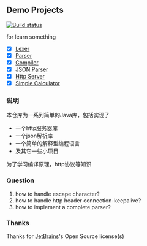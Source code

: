 ## Demo Projects
[![Build status](https://github.com/wuare/demo/workflows/Java%20CI%20with%20Maven/badge.svg)](https://github.com/wuare/demo/actions) 

for learn something
- [x] [Lexer](https://github.com/wuare/demo/blob/master/demo-compile/src/main/java/top/wuare/lang/lexer/Lexer.java)
- [x] [Parser](https://github.com/wuare/demo/blob/master/demo-compile/src/main/java/top/wuare/lang/parser/Parser.java)
- [x] [Compiler](https://github.com/wuare/demo/tree/master/demo-compile)
- [x] [JSON Parser](https://github.com/wuare/demo/tree/master/demo-json)
- [x] [Http Server](https://github.com/wuare/demo/tree/master/demo-http-server)
- [x] [Simple Calculator](https://github.com/wuare/demo/tree/master/demo-calculator)

### 说明
本仓库为一系列简单的Java库，包括实现了
* 一个http服务器库
* 一个json解析库
* 一个简单的解释型编程语言
* 及其它一些小项目  

为了学习编译原理，http协议等知识  
### Question
1. how to handle escape character? 
2. how to handle http header connection-keepalive? 
3. how to implement a complete parser? 

### Thanks
Thanks for [JetBrains](https://www.jetbrains.com/)'s Open Source license(s)
